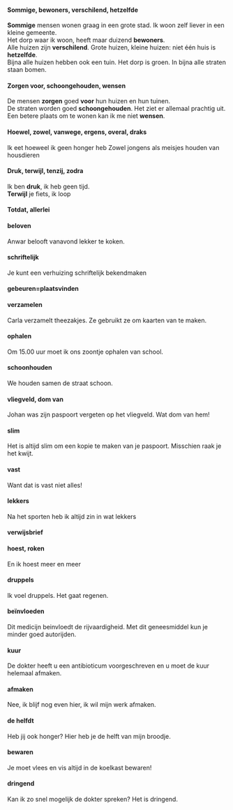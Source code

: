 #### Sommige, bewoners, verschilend, hetzelfde

__Sommige__ mensen wonen graag in een grote stad. Ik woon zelf liever in een kleine gemeente.  
Het dorp waar ik woon, heeft maar duizend __bewoners__.  
Alle huizen zijn __verschilend__. 
Grote huizen, kleine huizen: niet één huis is __hetzelfde__.  
Bijna alle huizen hebben ook een tuin. Het dorp is groen. 
In bijna alle straten staan bomen. 

#### Zorgen voor, schoongehouden, wensen
De mensen __zorgen__ goed __voor__ hun huizen en hun tuinen.  
De straten worden goed __schoongehouden__. 
Het ziet er allemaal prachtig uit. 
Een betere plaats om te wonen kan ik me niet __wensen__.  

#### Hoewel, zowel, vanwege, ergens, overal, draks
Ik eet hoeweel ik geen honger heb
Zowel jongens als meisjes houden van housdieren


#### Druk, terwijl, tenzij, zodra
Ik ben __druk__, ik heb geen tijd.  
__Terwijl__ je fiets, ik loop

#### Totdat, allerlei
#### beloven
Anwar belooft vanavond lekker te  koken.
#### schriftelijk
Je kunt een verhuizing schriftelijk bekendmaken
#### gebeuren=plaatsvinden
#### verzamelen
Carla verzamelt theezakjes. Ze gebruikt ze om kaarten van te maken.
#### ophalen
Om 15.00 uur moet ik ons zoontje ophalen van school.
#### schoonhouden
We houden samen de straat schoon.
#### vliegveld, dom van
Johan was zijn  paspoort vergeten op het vliegveld. Wat dom van hem!
#### slim
Het is altijd slim om een kopie te maken van je paspoort. Misschien raak je het kwijt.
#### vast
Want dat is vast niet alles!
#### lekkers
Na het sporten heb ik altijd zin in wat lekkers
#### verwijsbrief
#### hoest, roken
En ik hoest meer en meer
#### druppels
Ik voel druppels. Het gaat regenen.
#### beïnvloeden
Dit medicijn beinvloedt de rijvaardigheid. Met dit geneesmiddel kun je minder goed autorijden.
#### kuur
De dokter heeft u een antibioticum voorgeschreven en u moet de kuur helemaal afmaken.
#### afmaken
Nee, ik blijf nog even hier, ik wil mijn werk afmaken.
#### de helfdt
Heb jij ook honger? Hier heb je de helft van mijn broodje.
#### bewaren
Je moet vlees en vis altijd in de koelkast bewaren!
#### dringend
Kan ik zo snel mogelijk de dokter spreken? Het is dringend.
